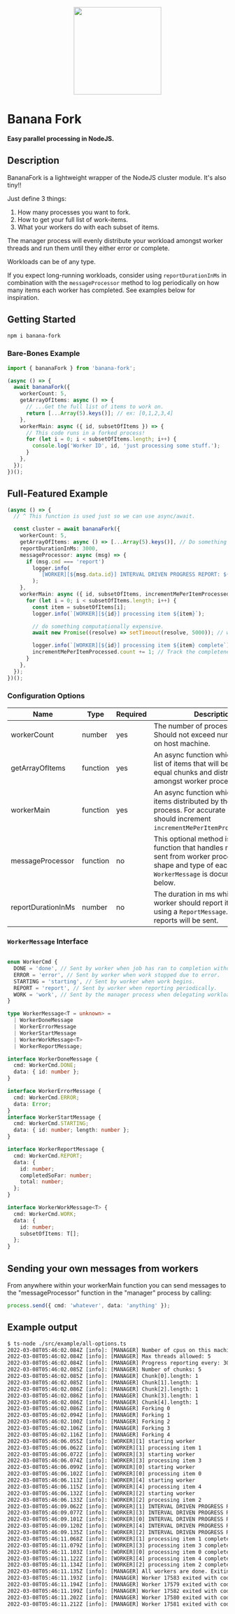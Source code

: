 <p align="center">
  <img src="./assets/logo.png" height="200" />
</p>

# Banana Fork

**Easy parallel processing in NodeJS.**

## Description

BananaFork is a lightweight wrapper of the NodeJS cluster module. It's also tiny!!


Just define 3 things:

1. How many processes you want to fork.
2. How to get your full list of work-items.
3. What your workers do with each subset of items.

The manager process will evenly distribute your workload amongst worker threads and run them until they either error or complete.

Workloads can be of any type.

If you expect long-running workloads, consider using `reportDurationInMs` in combination with the `messageProcessor` method to log periodically on how many items each worker has completed. See examples below for inspiration.


## Getting Started

```bash
npm i banana-fork
```



### Bare-Bones Example

```typescript
import { bananaFork } from 'banana-fork';

(async () => {
  await bananaFork({
    workerCount: 5,
    getArrayOfItems: async () => {
      // ...Get the full list of items to work on.
      return [...Array(5).keys()]; // ex: [0,1,2,3,4]
    },
    workerMain: async ({ id, subsetOfItems }) => {
      // This code runs in a forked process!
      for (let i = 0; i < subsetOfItems.length; i++) {
        console.log('Worker ID', id, 'just processing some stuff.');
      }
    },
  });
})();
```

## Full-Featured Example

```typescript
(async () => {
  // ^ This function is used just so we can use async/await.

  const cluster = await bananaFork({
    workerCount: 5,
    getArrayOfItems: async () => [...Array(5).keys()], // Do something to get the FULL list of items to work on.
    reportDurationInMs: 3000,
    messageProcessor: async (msg) => {
      if (msg.cmd === 'report')
        logger.info(
          `[WORKER][${msg.data.id}] INTERVAL DRIVEN PROGRESS REPORT: ${msg.data.completedSoFar}/${msg.data.total}`
        );
    },
    workerMain: async ({ id, subsetOfItems, incrementMePerItemProcessed }) => {
      for (let i = 0; i < subsetOfItems.length; i++) {
        const item = subsetOfItems[i];
        logger.info(`[WORKER][${id}] processing item ${item}`);

        // do something computationally expensive.
        await new Promise((resolve) => setTimeout(resolve, 5000)); // wait 5 seconds!

        logger.info(`[WORKER][${id}] processing item ${item} complete`);
        incrementMePerItemProcessed.count += 1; // Track the completeness of each item in the subset!
      }
    },
  });
})();
```
### Configuration Options

| Name               | Type     | Required | Description                                                                                                                                                 |
| ------------------ | -------- | -------- | ----------------------------------------------------------------------------------------------------------------------------------------------------------- |
| workerCount        | number   | yes      | The number of processes to fork. Should not exceed number of CPUs on host machine.                                                                          |
| getArrayOfItems    | function | yes      | An async function which resolves a list of items that will be split into equal chunks and distributed amongst worker processes.                             |
| workerMain         | function | yes      | An async function which handles items distributed by the "manager" process. For accurate reporting it should increment `incrementMePerItemProcessed.count`. |
| messageProcessor   | function | no       | This optional method is an async function that handles messages sent from worker processes. The shape and type of each `WorkerMessage` is documented below. |
| reportDurationInMs | number   | no       | The duration in ms which each worker should report it's progress using a `ReportMessage`. If falsy, no reports will be sent.                                |

### `WorkerMessage` Interface

```typescript

enum WorkerCmd {
  DONE = 'done', // Sent by worker when job has ran to completion without error.
  ERROR = 'error', // Sent by worker when work stopped due to error.
  STARTING = 'starting', // Sent by worker when work begins.
  REPORT = 'report', // Sent by worker when reporting periodically.
  WORK = 'work', // Sent by the manager process when delegating workload.
}

type WorkerMessage<T = unknown> =
  | WorkerDoneMessage
  | WorkerErrorMessage
  | WorkerStartMessage
  | WorkerWorkMessage<T>
  | WorkerReportMessage;

interface WorkerDoneMessage {
  cmd: WorkerCmd.DONE;
  data: { id: number };
}

interface WorkerErrorMessage {
  cmd: WorkerCmd.ERROR;
  data: Error;
}
interface WorkerStartMessage {
  cmd: WorkerCmd.STARTING;
  data: { id: number; length: number };
}

interface WorkerReportMessage {
  cmd: WorkerCmd.REPORT;
  data: {
    id: number;
    completedSoFar: number;
    total: number;
  };
}

interface WorkerWorkMessage<T> {
  cmd: WorkerCmd.WORK;
  data: {
    id: number;
    subsetOfItems: T[];
  };
}

```


## Sending your own messages from workers

From anywhere within your workerMain function you can send messages to the "messageProcessor" function in the "manager" process by calling:

```typescript
process.send({ cmd: 'whatever', data: 'anything' });
```

## Example output

```txt
$ ts-node ./src/example/all-options.ts
2022-03-08T05:46:02.084Z [info]: [MANAGER] Number of cpus on this machine: 8
2022-03-08T05:46:02.084Z [info]: [MANAGER] Max threads allowed: 5
2022-03-08T05:46:02.084Z [info]: [MANAGER] Progress reporting every: 3000ms
2022-03-08T05:46:02.085Z [info]: [MANAGER] Number of chunks: 5
2022-03-08T05:46:02.085Z [info]: [MANAGER] Chunk[0].length: 1
2022-03-08T05:46:02.085Z [info]: [MANAGER] Chunk[1].length: 1
2022-03-08T05:46:02.086Z [info]: [MANAGER] Chunk[2].length: 1
2022-03-08T05:46:02.086Z [info]: [MANAGER] Chunk[3].length: 1
2022-03-08T05:46:02.086Z [info]: [MANAGER] Chunk[4].length: 1
2022-03-08T05:46:02.086Z [info]: [MANAGER] Forking 0
2022-03-08T05:46:02.094Z [info]: [MANAGER] Forking 1
2022-03-08T05:46:02.100Z [info]: [MANAGER] Forking 2
2022-03-08T05:46:02.106Z [info]: [MANAGER] Forking 3
2022-03-08T05:46:02.116Z [info]: [MANAGER] Forking 4
2022-03-08T05:46:06.055Z [info]: [WORKER][1] starting worker
2022-03-08T05:46:06.062Z [info]: [WORKER][1] processing item 1
2022-03-08T05:46:06.072Z [info]: [WORKER][3] starting worker
2022-03-08T05:46:06.074Z [info]: [WORKER][3] processing item 3
2022-03-08T05:46:06.099Z [info]: [WORKER][0] starting worker
2022-03-08T05:46:06.102Z [info]: [WORKER][0] processing item 0
2022-03-08T05:46:06.113Z [info]: [WORKER][4] starting worker
2022-03-08T05:46:06.115Z [info]: [WORKER][4] processing item 4
2022-03-08T05:46:06.132Z [info]: [WORKER][2] starting worker
2022-03-08T05:46:06.133Z [info]: [WORKER][2] processing item 2
2022-03-08T05:46:09.062Z [info]: [WORKER][1] INTERVAL DRIVEN PROGRESS REPORT: 0/1
2022-03-08T05:46:09.077Z [info]: [WORKER][3] INTERVAL DRIVEN PROGRESS REPORT: 0/1
2022-03-08T05:46:09.101Z [info]: [WORKER][0] INTERVAL DRIVEN PROGRESS REPORT: 0/1
2022-03-08T05:46:09.120Z [info]: [WORKER][4] INTERVAL DRIVEN PROGRESS REPORT: 0/1
2022-03-08T05:46:09.135Z [info]: [WORKER][2] INTERVAL DRIVEN PROGRESS REPORT: 0/1
2022-03-08T05:46:11.068Z [info]: [WORKER][1] processing item 1 complete
2022-03-08T05:46:11.079Z [info]: [WORKER][3] processing item 3 complete
2022-03-08T05:46:11.103Z [info]: [WORKER][0] processing item 0 complete
2022-03-08T05:46:11.122Z [info]: [WORKER][4] processing item 4 complete
2022-03-08T05:46:11.134Z [info]: [WORKER][2] processing item 2 complete
2022-03-08T05:46:11.135Z [info]: [MANAGER] All workers are done. Exiting...
2022-03-08T05:46:11.193Z [info]: [MANAGER] Worker 17583 exited with code 0, and signal null
2022-03-08T05:46:11.194Z [info]: [MANAGER] Worker 17579 exited with code 0, and signal null
2022-03-08T05:46:11.199Z [info]: [MANAGER] Worker 17582 exited with code 0, and signal null
2022-03-08T05:46:11.202Z [info]: [MANAGER] Worker 17580 exited with code 0, and signal null
2022-03-08T05:46:11.212Z [info]: [MANAGER] Worker 17581 exited with code 0, and signal null
```
